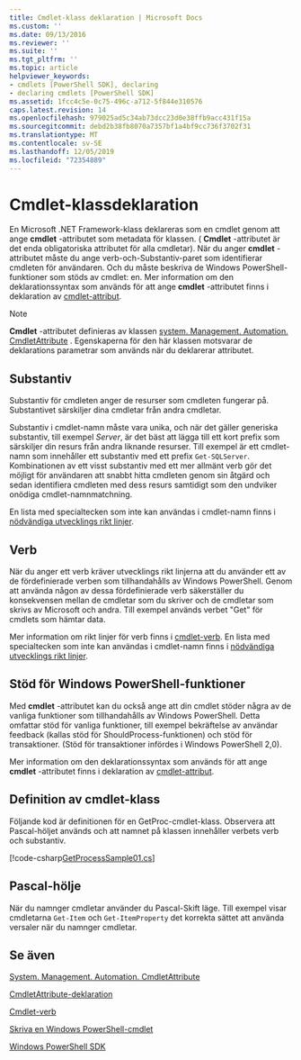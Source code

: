```yaml
---
title: Cmdlet-klass deklaration | Microsoft Docs
ms.custom: ''
ms.date: 09/13/2016
ms.reviewer: ''
ms.suite: ''
ms.tgt_pltfrm: ''
ms.topic: article
helpviewer_keywords:
- cmdlets [PowerShell SDK], declaring
- declaring cmdlets [PowerShell SDK]
ms.assetid: 1fcc4c5e-0c75-496c-a712-5f844e310576
caps.latest.revision: 14
ms.openlocfilehash: 979025ad5c34ab73dcc23d0e38ffb9acc431f15a
ms.sourcegitcommit: debd2b38fb8070a7357bf1a4bf9cc736f3702f31
ms.translationtype: MT
ms.contentlocale: sv-SE
ms.lasthandoff: 12/05/2019
ms.locfileid: "72354889"
---
```

# <a name="cmdlet-class-declaration"></a>Cmdlet-klassdeklaration

En Microsoft .NET Framework-klass deklareras som en cmdlet genom att ange **cmdlet** -attributet som metadata för klassen. ( **Cmdlet** -attributet är det enda obligatoriska attributet för alla cmdletar). När du anger **cmdlet** -attributet måste du ange verb-och-Substantiv-paret som identifierar cmdleten för användaren. Och du måste beskriva de Windows PowerShell-funktioner som stöds av cmdlet: en. Mer information om den deklarationssyntax som används för att ange **cmdlet** -attributet finns i deklaration av [cmdlet-attribut](./cmdlet-attribute-declaration.md).

> [!NOTE]
> **Cmdlet** -attributet definieras av klassen [system. Management. Automation. CmdletAttribute](/dotnet/api/System.Management.Automation.CmdletAttribute) . Egenskaperna för den här klassen motsvarar de deklarations parametrar som används när du deklarerar attributet.

## <a name="nouns"></a>Substantiv

Substantiv för cmdleten anger de resurser som cmdleten fungerar på. Substantivet särskiljer dina cmdletar från andra cmdletar.

Substantiv i cmdlet-namn måste vara unika, och när det gäller generiska substantiv, till exempel *Server*, är det bäst att lägga till ett kort prefix som särskiljer din resurs från andra liknande resurser. Till exempel är ett cmdlet-namn som innehåller ett substantiv med ett prefix `Get-SQLServer`. Kombinationen av ett visst substantiv med ett mer allmänt verb gör det möjligt för användaren att snabbt hitta cmdleten genom sin åtgärd och sedan identifiera cmdleten med dess resurs samtidigt som den undviker onödiga cmdlet-namnmatchning.

En lista med specialtecken som inte kan användas i cmdlet-namn finns i [nödvändiga utvecklings rikt linjer](./required-development-guidelines.md).

## <a name="verbs"></a>Verb

När du anger ett verb kräver utvecklings rikt linjerna att du använder ett av de fördefinierade verben som tillhandahålls av Windows PowerShell. Genom att använda någon av dessa fördefinierade verb säkerställer du konsekvensen mellan de cmdletar som du skriver och de cmdletar som skrivs av Microsoft och andra. Till exempel används verbet "Get" för cmdlets som hämtar data.

Mer information om rikt linjer för verb finns i [cmdlet-verb](./approved-verbs-for-windows-powershell-commands.md). En lista med specialtecken som inte kan användas i cmdlet-namn finns i [nödvändiga utvecklings rikt linjer](./required-development-guidelines.md).

## <a name="supporting-windows-powershell-functionality"></a>Stöd för Windows PowerShell-funktioner

Med **cmdlet** -attributet kan du också ange att din cmdlet stöder några av de vanliga funktioner som tillhandahålls av Windows PowerShell. Detta omfattar stöd för vanliga funktioner, till exempel bekräftelse av användar feedback (kallas stöd för ShouldProcess-funktionen) och stöd för transaktioner. (Stöd för transaktioner infördes i Windows PowerShell 2,0).

Mer information om den deklarationssyntax som används för att ange **cmdlet** -attributet finns i deklaration av [cmdlet-attribut](./cmdlet-attribute-declaration.md).

## <a name="cmdlet-class-definition"></a>Definition av cmdlet-klass

Följande kod är definitionen för en GetProc-cmdlet-klass. Observera att Pascal-höljet används och att namnet på klassen innehåller verbets verb och substantiv.

[!code-csharp[GetProcessSample01.cs](../../../../powershell-sdk-samples/SDK-2.0/csharp/GetProcessSample01/GetProcessSample01.cs#L33-L34 "GetProcessSample01.cs")]

## <a name="pascal-casing"></a>Pascal-hölje

När du namnger cmdletar använder du Pascal-Skift läge. Till exempel visar cmdletarna `Get-Item` och `Get-ItemProperty` det korrekta sättet att använda versaler när du namnger cmdletar.

## <a name="see-also"></a>Se även

[System. Management. Automation. CmdletAttribute](/dotnet/api/System.Management.Automation.CmdletAttribute)

[CmdletAttribute-deklaration](./cmdlet-attribute-declaration.md)

[Cmdlet-verb](./approved-verbs-for-windows-powershell-commands.md)

[Skriva en Windows PowerShell-cmdlet](./writing-a-windows-powershell-cmdlet.md)

[Windows PowerShell SDK](../windows-powershell-reference.md)

